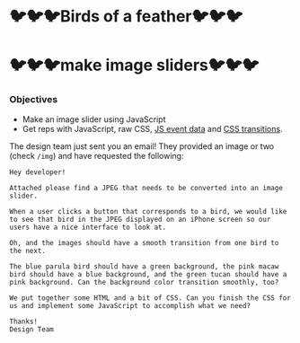 # :bird::bird::bird:Birds of a feather:bird::bird::bird:
# :bird::bird::bird:make image sliders:bird::bird::bird:

### Objectives

* Make an image slider using JavaScript
* Get reps with JavaScript, raw CSS, [JS event data](https://api.jquery.com/event.data/) and [CSS transitions](https://developer.mozilla.org/en-US/docs/Web/CSS/CSS_Transitions/Using_CSS_transitions).

The design team just sent you an email! They provided an image or two (check `/img`) and have requested the following:

```
Hey developer!

Attached please find a JPEG that needs to be converted into an image slider.

When a user clicks a button that corresponds to a bird, we would like to see that bird in the JPEG displayed on an iPhone screen so our users have a nice interface to look at.

Oh, and the images should have a smooth transition from one bird to the next.

The blue parula bird should have a green background, the pink macaw bird should have a blue background, and the green tucan should have a pink background. Can the background color transition smoothly, too?

We put together some HTML and a bit of CSS. Can you finish the CSS for us and implement some JavaScript to accomplish what we need?

Thanks!
Design Team
```
